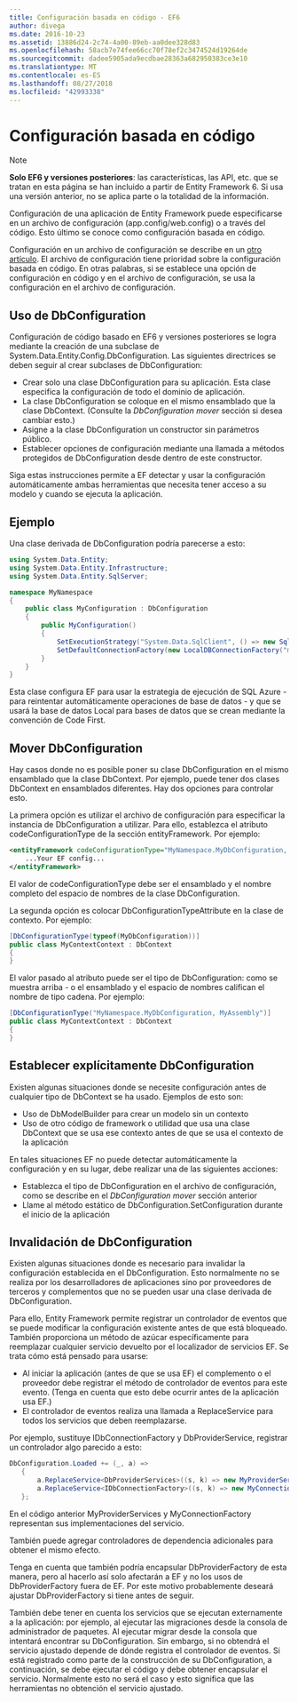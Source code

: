 ```yaml
---
title: Configuración basada en código - EF6
author: divega
ms.date: 2016-10-23
ms.assetid: 13886d24-2c74-4a00-89eb-aa0dee328d83
ms.openlocfilehash: 58acb7e74fee66cc70f78ef2c3474524d19264de
ms.sourcegitcommit: dadee5905ada9ecdbae28363a682950383ce3e10
ms.translationtype: MT
ms.contentlocale: es-ES
ms.lasthandoff: 08/27/2018
ms.locfileid: "42993338"
---
```

# <a name="code-based-configuration"></a>Configuración basada en código
> [!NOTE]
> **Solo EF6 y versiones posteriores**: las características, las API, etc. que se tratan en esta página se han incluido a partir de Entity Framework 6. Si usa una versión anterior, no se aplica parte o la totalidad de la información.  

Configuración de una aplicación de Entity Framework puede especificarse en un archivo de configuración (app.config/web.config) o a través del código. Esto último se conoce como configuración basada en código.  

Configuración en un archivo de configuración se describe en un [otro artículo](config-file.md). El archivo de configuración tiene prioridad sobre la configuración basada en código. En otras palabras, si se establece una opción de configuración en código y en el archivo de configuración, se usa la configuración en el archivo de configuración.  

## <a name="using-dbconfiguration"></a>Uso de DbConfiguration  

Configuración de código basado en EF6 y versiones posteriores se logra mediante la creación de una subclase de System.Data.Entity.Config.DbConfiguration. Las siguientes directrices se deben seguir al crear subclases de DbConfiguration:  

- Crear solo una clase DbConfiguration para su aplicación. Esta clase especifica la configuración de todo el dominio de aplicación.  
- La clase DbConfiguration se coloque en el mismo ensamblado que la clase DbContext. (Consulte la *DbConfiguration mover* sección si desea cambiar esto.)  
- Asigne a la clase DbConfiguration un constructor sin parámetros público.  
- Establecer opciones de configuración mediante una llamada a métodos protegidos de DbConfiguration desde dentro de este constructor.  

Siga estas instrucciones permite a EF detectar y usar la configuración automáticamente ambas herramientas que necesita tener acceso a su modelo y cuando se ejecuta la aplicación.  

## <a name="example"></a>Ejemplo  

Una clase derivada de DbConfiguration podría parecerse a esto:  

``` csharp
using System.Data.Entity;
using System.Data.Entity.Infrastructure;
using System.Data.Entity.SqlServer;

namespace MyNamespace
{
    public class MyConfiguration : DbConfiguration
    {
        public MyConfiguration()
        {
            SetExecutionStrategy("System.Data.SqlClient", () => new SqlAzureExecutionStrategy());
            SetDefaultConnectionFactory(new LocalDBConnectionFactory("mssqllocaldb"));
        }
    }
}
```  

Esta clase configura EF para usar la estrategia de ejecución de SQL Azure - para reintentar automáticamente operaciones de base de datos - y que se usará la base de datos Local para bases de datos que se crean mediante la convención de Code First.  

## <a name="moving-dbconfiguration"></a>Mover DbConfiguration  

Hay casos donde no es posible poner su clase DbConfiguration en el mismo ensamblado que la clase DbContext. Por ejemplo, puede tener dos clases DbContext en ensamblados diferentes. Hay dos opciones para controlar esto.  

La primera opción es utilizar el archivo de configuración para especificar la instancia de DbConfiguration a utilizar. Para ello, establezca el atributo codeConfigurationType de la sección entityFramework. Por ejemplo:  

``` xml
<entityFramework codeConfigurationType="MyNamespace.MyDbConfiguration, MyAssembly">
    ...Your EF config...
</entityFramework>
```  

El valor de codeConfigurationType debe ser el ensamblado y el nombre completo del espacio de nombres de la clase DbConfiguration.  

La segunda opción es colocar DbConfigurationTypeAttribute en la clase de contexto. Por ejemplo:  

``` csharp  
[DbConfigurationType(typeof(MyDbConfiguration))]
public class MyContextContext : DbContext
{
}
```  

El valor pasado al atributo puede ser el tipo de DbConfiguration: como se muestra arriba - o el ensamblado y el espacio de nombres califican el nombre de tipo cadena. Por ejemplo:  

``` csharp
[DbConfigurationType("MyNamespace.MyDbConfiguration, MyAssembly")]
public class MyContextContext : DbContext
{
}
```  

## <a name="setting-dbconfiguration-explicitly"></a>Establecer explícitamente DbConfiguration  

Existen algunas situaciones donde se necesite configuración antes de cualquier tipo de DbContext se ha usado. Ejemplos de esto son:  

- Uso de DbModelBuilder para crear un modelo sin un contexto  
- Uso de otro código de framework o utilidad que usa una clase DbContext que se usa ese contexto antes de que se usa el contexto de la aplicación  

En tales situaciones EF no puede detectar automáticamente la configuración y en su lugar, debe realizar una de las siguientes acciones:  

- Establezca el tipo de DbConfiguration en el archivo de configuración, como se describe en el *DbConfiguration mover* sección anterior
- Llame al método estático de DbConfiguration.SetConfiguration durante el inicio de la aplicación  

## <a name="overriding-dbconfiguration"></a>Invalidación de DbConfiguration  

Existen algunas situaciones donde es necesario para invalidar la configuración establecida en el DbConfiguration. Esto normalmente no se realiza por los desarrolladores de aplicaciones sino por proveedores de terceros y complementos que no se pueden usar una clase derivada de DbConfiguration.  

Para ello, Entity Framework permite registrar un controlador de eventos que se puede modificar la configuración existente antes de que está bloqueado.  También proporciona un método de azúcar específicamente para reemplazar cualquier servicio devuelto por el localizador de servicios EF. Se trata cómo está pensado para usarse:  

- Al iniciar la aplicación (antes de que se usa EF) el complemento o el proveedor debe registrar el método de controlador de eventos para este evento. (Tenga en cuenta que esto debe ocurrir antes de la aplicación usa EF.)  
- El controlador de eventos realiza una llamada a ReplaceService para todos los servicios que deben reemplazarse.  

Por ejemplo, sustituye IDbConnectionFactory y DbProviderService, registrar un controlador algo parecido a esto:  

``` csharp
DbConfiguration.Loaded += (_, a) =>
   {
       a.ReplaceService<DbProviderServices>((s, k) => new MyProviderServices(s));
       a.ReplaceService<IDbConnectionFactory>((s, k) => new MyConnectionFactory(s));
   };
```  

En el código anterior MyProviderServices y MyConnectionFactory representan sus implementaciones del servicio.  

También puede agregar controladores de dependencia adicionales para obtener el mismo efecto.  

Tenga en cuenta que también podría encapsular DbProviderFactory de esta manera, pero al hacerlo así solo afectarán a EF y no los usos de DbProviderFactory fuera de EF. Por este motivo probablemente deseará ajustar DbProviderFactory si tiene antes de seguir.  

También debe tener en cuenta los servicios que se ejecutan externamente a la aplicación: por ejemplo, al ejecutar las migraciones desde la consola de administrador de paquetes. Al ejecutar migrar desde la consola que intentará encontrar su DbConfiguration. Sin embargo, si no obtendrá el servicio ajustado depende de dónde registra el controlador de eventos. Si está registrado como parte de la construcción de su DbConfiguration, a continuación, se debe ejecutar el código y debe obtener encapsular el servicio. Normalmente esto no será el caso y esto significa que las herramientas no obtención el servicio ajustado.  
